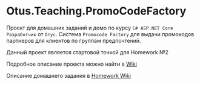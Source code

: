 # Otus.Teaching.PromoCodeFactory

Проект для домашних заданий и демо по курсу `C# ASP.NET Core Разработчик` от `Отус`.
Cистема `Promocode Factory` для выдачи промокодов партнеров для клиентов по группам предпочтений.

Данный проект является стартовой точкой для Homework №2

Подробное описание проекта можно найти в [Wiki](https://gitlab.com/devgrav/otus.teaching.promocodefactory/-/wikis/Home)

Описание домашнего задания в [Homework Wiki](https://gitlab.com/devgrav/otus.teaching.promocodefactory/-/wikis/Homework-2)
